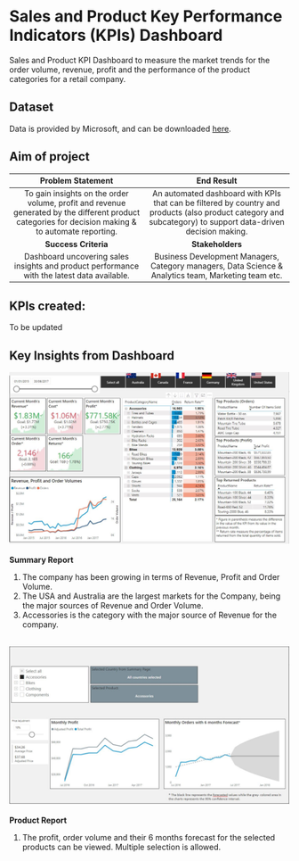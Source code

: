 # **Sales and Product Key Performance Indicators (KPIs) Dashboard**
Sales and Product KPI Dashboard to measure the market trends for the order volume, revenue, profit and the performance of the product categories for a retail company.

## Dataset
Data is provided by Microsoft, and can be downloaded [here](https://docs.microsoft.com/en-us/sql/samples/adventureworks-install-configure?view=sql-server-ver15&tabs=ssms).

## Aim of project 
|  __Problem Statement__| __End Result__ |
| :-------------: |:-------------:| 
| To gain insights on the order volume, profit and revenue generated by the different product categories for decision making & to automate reporting.| An automated dashboard with KPIs that can be filtered by country and products (also product category and subcategory) to support data-driven decision making.|
|  __Success Criteria__| __Stakeholders__|
| Dashboard uncovering sales insights and product performance with the latest data available. | Business Development Managers, Category managers, Data Science & Analytics team, Marketing team etc.|<br><br>

## KPIs created:
To be updated

## Key Insights from Dashboard
![Screenshot of Summary Report](SummaryPage.jpg)<br><br>
**Summary Report**
1. The company has been growing in terms of Revenue, Profit and Order Volume.<br>
2. The USA and Australia are the largest markets for the Company, being the major sources of Revenue and Order Volume.<br>
3. Accessories is the category with the major source of Revenue for the company.<br><br>

![Screenshot of Product Report](ProductReport.jpg)<br><br>
**Product Report**
1. The profit, order volume and their 6 months forecast for the selected products can be viewed. Multiple selection is allowed.